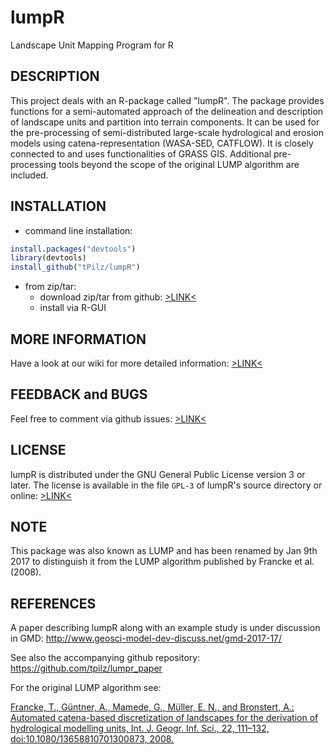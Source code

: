 # lumpR

Landscape Unit Mapping Program for R


## DESCRIPTION

This project deals with an R-package called "lumpR". The package provides functions for a semi-automated approach of the delineation and description of landscape units and partition into terrain components. It can be used for the pre-processing of semi-distributed large-scale hydrological and erosion models using catena-representation (WASA-SED, CATFLOW). It is closely connected to and uses functionalities of GRASS GIS. Additional pre-processing tools beyond the scope of the original LUMP algorithm are included.


## INSTALLATION

* command line installation:

```R
install.packages("devtools") 
library(devtools)
install_github("tPilz/lumpR")
```

* from zip/tar:
	* download zip/tar from github: [>LINK<](https://github.com/tpilz/lumpR/releases)
	* install via R-GUI


## MORE INFORMATION

Have a look at our wiki for more detailed information: [>LINK<](https://github.com/tpilz/lumpR/wiki)


## FEEDBACK and BUGS

Feel free to comment via github issues: [>LINK<](https://github.com/tpilz/lumpR/issues)


## LICENSE

lumpR is distributed under the GNU General Public License version 3 or later. The license is available in the file `GPL-3` of lumpR's source directory or online: [>LINK<](http://www.gnu.org/licenses/gpl.html)

## NOTE

This package was also known as LUMP and has been renamed by Jan 9th 2017 to distinguish it from the LUMP algorithm published by Francke et al. (2008).


## REFERENCES

A paper describing lumpR along with an example study is under discussion in GMD: http://www.geosci-model-dev-discuss.net/gmd-2017-17/

See also the accompanying github repository: https://github.com/tpilz/lumpr_paper


For the original LUMP algorithm see:

[Francke, T., Güntner, A., Mamede, G., Müller, E. N., and Bronstert, A.: Automated catena-based discretization of landscapes for the derivation of hydrological modelling units, Int. J. Geogr. Inf. Sci., 22, 111–132, doi:10.1080/13658810701300873, 2008.](http://www.tandfonline.com/doi/abs/10.1080/13658810701300873)
